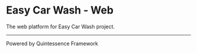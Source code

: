 # Easy Car Wash - Web

The web platform for Easy Car Wash project.

---
Powered by Quintessence Framework